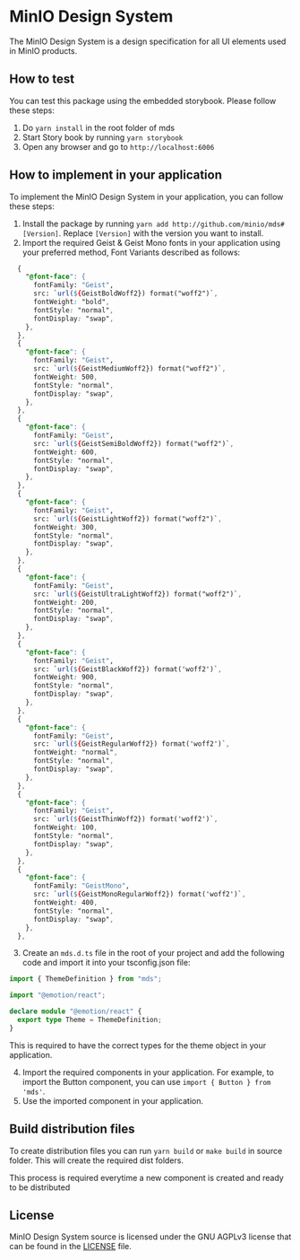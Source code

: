 # MinIO Design System

The MinIO Design System is a design specification for all UI elements used in MinIO products.

## How to test

You can test this package using the embedded storybook. Please follow these steps:

1. Do `yarn install` in the root folder of mds
2. Start Story book by running `yarn storybook`
3. Open any browser and go to `http://localhost:6006`

## How to implement in your application

To implement the MinIO Design System in your application, you can follow these steps:

1. Install the package by running `yarn add http://github.com/minio/mds#[Version]`. Replace `[Version]` with the version you want to install.
2. Import the required Geist & Geist Mono fonts in your application using your preferred method, Font Variants described as follows:

```css
  {
    "@font-face": {
      fontFamily: "Geist",
      src: `url(${GeistBoldWoff2}) format("woff2")`,
      fontWeight: "bold",
      fontStyle: "normal",
      fontDisplay: "swap",
    },
  },
  {
    "@font-face": {
      fontFamily: "Geist",
      src: `url(${GeistMediumWoff2}) format("woff2")`,
      fontWeight: 500,
      fontStyle: "normal",
      fontDisplay: "swap",
    },
  },
  {
    "@font-face": {
      fontFamily: "Geist",
      src: `url(${GeistSemiBoldWoff2}) format("woff2")`,
      fontWeight: 600,
      fontStyle: "normal",
      fontDisplay: "swap",
    },
  },
  {
    "@font-face": {
      fontFamily: "Geist",
      src: `url(${GeistLightWoff2}) format("woff2")`,
      fontWeight: 300,
      fontStyle: "normal",
      fontDisplay: "swap",
    },
  },
  {
    "@font-face": {
      fontFamily: "Geist",
      src: `url(${GeistUltraLightWoff2}) format("woff2")`,
      fontWeight: 200,
      fontStyle: "normal",
      fontDisplay: "swap",
    },
  },
  {
    "@font-face": {
      fontFamily: "Geist",
      src: `url(${GeistBlackWoff2}) format('woff2')`,
      fontWeight: 900,
      fontStyle: "normal",
      fontDisplay: "swap",
    },
  },
  {
    "@font-face": {
      fontFamily: "Geist",
      src: `url(${GeistRegularWoff2}) format('woff2')`,
      fontWeight: "normal",
      fontStyle: "normal",
      fontDisplay: "swap",
    },
  },
  {
    "@font-face": {
      fontFamily: "Geist",
      src: `url(${GeistThinWoff2}) format('woff2')`,
      fontWeight: 100,
      fontStyle: "normal",
      fontDisplay: "swap",
    },
  },
  {
    "@font-face": {
      fontFamily: "GeistMono",
      src: `url(${GeistMonoRegularWoff2}) format('woff2')`,
      fontWeight: 400,
      fontStyle: "normal",
      fontDisplay: "swap",
    },
  },

```

3. Create an `mds.d.ts` file in the root of your project and add the following code and import it into your tsconfig.json file:

```typescript
import { ThemeDefinition } from "mds";

import "@emotion/react";

declare module "@emotion/react" {
  export type Theme = ThemeDefinition;
}
```

This is required to have the correct types for the theme object in your application.

4. Import the required components in your application. For example, to import the Button component, you can use `import { Button } from 'mds'`.
5. Use the imported component in your application.

## Build distribution files

To create distribution files you can run `yarn build` or `make build` in source folder. This will create the required dist folders.

This process is required everytime a new component is created and ready to be distributed

## License

MinIO Design System source is licensed under the GNU AGPLv3 license that can be found in the [LICENSE](https://github.com/minio/mds/blob/master/LICENSE) file.
